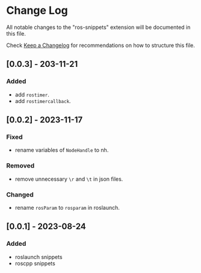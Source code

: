 # Change Log

All notable changes to the "ros-snippets" extension will be documented in this file.

Check [Keep a Changelog](http://keepachangelog.com/) for recommendations on how to structure this file.

## [0.0.3] - 203-11-21

### Added

- add `rostimer`.
- add `rostimercallback`.

## [0.0.2] - 2023-11-17

### Fixed

- rename variables of `NodeHandle` to nh.

### Removed

- remove unnecessary `\r` and `\t` in json files.

### Changed

- rename `rosParam` to `rosparam` in roslaunch.

## [0.0.1] - 2023-08-24

### Added

- roslaunch snippets
- roscpp snippets
